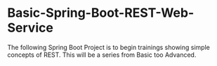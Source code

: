 # Basic-Spring-Boot-REST-Web-Service
The following Spring Boot Project is to begin trainings showing simple concepts of REST. This will be a series from Basic too Advanced.
